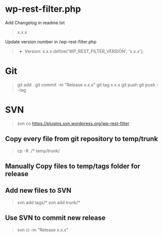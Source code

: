 # wp-rest-filter.php

Add Changelog in readme.txt

> x.x.x

Update version number in /wp-rest-filter.php

> * Version:           x.x.x
> define('WP_REST_FILTER_VERSION', 'x.x.x');

# Git

> git add .
> git commit -m "Release x.x.x"
> git tag x.x.x
> git push
> git push --tag

# SVN

> svn co https://plugins.svn.wordpress.org/wp-rest-filter
## Copy every file from git repository to temp/trunk
> cp -R ./* temp/trunk/
## Manually Copy files to temp/tags folder for release
## Add new files to SVN
> svn add tags/*
> svn add trunk/*
## Use SVN to commit new release
> svn ci -m "Release x.x.x"